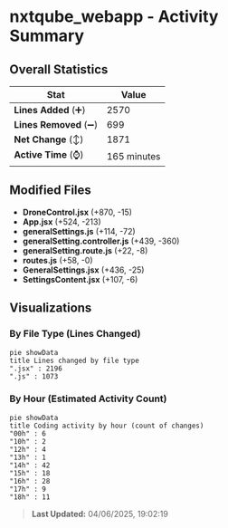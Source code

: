 # nxtqube_webapp - Activity Summary 

## Overall Statistics

| Stat                   | Value                                                             |
| ---------------------- | ----------------------------------------------------------------- |
| **Lines Added** (➕)   | 2570                                          |
| **Lines Removed** (➖) | 699                                        |
| **Net Change** (↕)    | 1871                |
| **Active Time** (⌚)   | 165 minutes |


## Modified Files
- **DroneControl.jsx** (+870, -15)
- **App.jsx** (+524, -213)
- **generalSettings.js** (+114, -72)
- **generalSetting.controller.js** (+439, -360)
- **generalSetting.route.js** (+22, -8)
- **routes.js** (+58, -0)
- **GeneralSettings.jsx** (+436, -25)
- **SettingsContent.jsx** (+107, -6)

## Visualizations

### By File Type (Lines Changed)

```mermaid
pie showData
title Lines changed by file type
".jsx" : 2196
".js" : 1073
```

### By Hour (Estimated Activity Count)

```mermaid
pie showData
title Coding activity by hour (count of changes)
"00h" : 6
"10h" : 2
"12h" : 4
"13h" : 1
"14h" : 42
"15h" : 18
"16h" : 28
"17h" : 9
"18h" : 11
```


> **Last Updated:** 04/06/2025, 19:02:19